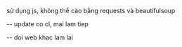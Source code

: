 sử dụng js, không thể cào bằng requests và beautifulsoup

-- update
co cl, mai lam tiep

-- doi web khac lam lai